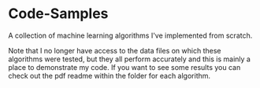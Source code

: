 # Code-Samples
A collection of machine learning algorithms I've implemented from scratch.

Note that I no longer have access to the data files on which these algorithms were tested, but they all perform accurately and this
is mainly a place to demonstrate my code.  If you want to see some results you can check out the pdf readme within the folder for each algorithm.
